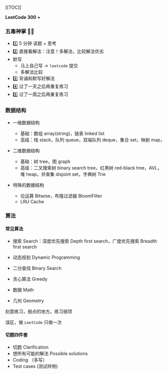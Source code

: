 [[TOC]]



**LeetCode 300 +**



### 五毒神掌 :ox::beers:

- 1️⃣  5 分钟 读题 + 思考 
- 2️⃣ 直接看解法：注意！多解法，比较解法优劣
- 默写
  - 马上自己写 -> `leetcode` 提交
  - 多解法比较
- 3️⃣ 背诵和默写好解法
- 4️⃣ 过了一天之后再重复练习
- 5️⃣ 过了一周之后再重复练习

### 数据结构

- 一维数据结构

  - 基础：数组 array(string)，链表 linked list
  - 高级：栈 stack，队列 queue，双端队列 deque，集合 set，映射 map，

- 二维数据结构

  - 基础：树 tree，图 graph
  - 高级：二叉搜索树 binary search tree，红黑树 red-black tree，AVL，堆 heap，并查集 disjoint set，字典树 Trie

- 特殊的数据结构

  - 位运算 Bitwise，布隆过滤器 BloomFilter
  - LRU Cache

### 算法

#### 常见算法

- 搜索 Search：深度优先搜索 Depth first search，广度优先搜索 Breadth first search

- 动态规划 Dynamic Programming

- 二分查找 Binary Search

- 贪心算法 Greedy

- 数据 Math

- 几何 Geometry

刻意练习，弱点的地方。练习弱项

误区，做 `LeetCode` 只做一次

#### 切题四件套

- 切题 Clarification
- 想所有可能的解法 Possible solutions
- Coding （多写）
- Test cases (测试样例)




